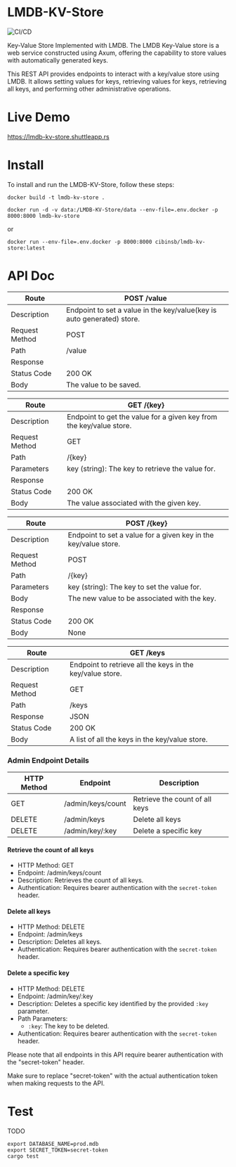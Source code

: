 # LMDB-KV-Store
![CI/CD](https://github.com/cibinsb/LMDB-KV-Store/actions/workflows/main.yml/badge.svg)

Key-Value Store Implemented with LMDB.
The LMDB Key-Value store is a web service constructed using Axum, 
offering the capability to store values with automatically generated keys.

This REST API provides endpoints to interact with a key/value store using LMDB. 
It allows setting values for keys, retrieving values for keys, retrieving all keys,
and performing other administrative operations.

# Live Demo

https://lmdb-kv-store.shuttleapp.rs

# Install
To install and run the LMDB-KV-Store, follow these steps:
```
docker build -t lmdb-kv-store .

docker run -d -v data:/LMDB-KV-Store/data --env-file=.env.docker -p 8000:8000 lmdb-kv-store 
```
or 

```
docker run --env-file=.env.docker -p 8000:8000 cibinsb/lmdb-kv-store:latest
```

# API Doc

| Route       | POST /value                                                            |
|-------------|------------------------------------------------------------------------|
| Description | Endpoint to set a value in the key/value(key is auto generated) store. |
| Request  Method  | POST                                                                   |                                                              |
| Path        | /value                                                                 |
| Response    |                                                                        |
| Status Code | 200 OK                                                                 |
| Body        | The value to be saved.                                                 |

| Route       | GET /{key}  |
|-------------|-------------|
| Description | Endpoint to get the value for a given key from the key/value store. |
| Request  Method   |      GET       |
| Path        | /{key}      |
| Parameters  | key (string): The key to retrieve the value for. |
| Response    |             |
| Status Code | 200 OK      |
| Body        | The value associated with the given key. |

| Route       | POST /{key} |
|-------------|-------------|
| Description | Endpoint to set a value for a given key in the key/value store. |
| Request  Method   |     POST        |
| Path        | /{key}      |
| Parameters  | key (string): The key to set the value for. |
| Body        | The new value to be associated with the key. |
| Response    |             |
| Status Code | 200 OK      |
| Body        | None        |

| Route       | GET /keys                                                 |
|-------------|-----------------------------------------------------------|
| Description | Endpoint to retrieve all the keys in the key/value store. |
| Request   Method  | GET                                                       |
| Path        | /keys                                                     |
| Response    | JSON                                                      |
| Status Code | 200 OK                                                    |
| Body        | A list of all the keys in the key/value store.            |

### Admin Endpoint Details


| HTTP Method | Endpoint          | Description                               |
|-------------|-------------------|-------------------------------------------|
| GET         | /admin/keys/count | Retrieve the count of all keys             |
| DELETE      | /admin/keys       | Delete all keys                            |
| DELETE      | /admin/key/:key   | Delete a specific key                      |



#### Retrieve the count of all keys

- HTTP Method: GET
- Endpoint: /admin/keys/count
- Description: Retrieves the count of all keys.
- Authentication: Requires bearer authentication with the `secret-token` header.

#### Delete all keys

- HTTP Method: DELETE
- Endpoint: /admin/keys
- Description: Deletes all keys.
- Authentication: Requires bearer authentication with the `secret-token` header.

#### Delete a specific key

- HTTP Method: DELETE
- Endpoint: /admin/key/:key
- Description: Deletes a specific key identified by the provided `:key` parameter.
- Path Parameters:
  - `:key`: The key to be deleted.
- Authentication: Requires bearer authentication with the `secret-token` header.

Please note that all endpoints in this API require bearer authentication with the "secret-token" header.

Make sure to replace "secret-token" with the actual authentication token when making requests to the API.

# Test

TODO
```
export DATABASE_NAME=prod.mdb
export SECRET_TOKEN=secret-token
cargo test

```